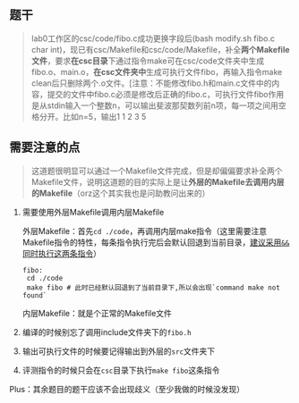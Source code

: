 ## 题干

> lab0工作区的csc/code/fibo.c成功更换字段后(bash modify.sh fibo.c char int)，现已有csc/Makefile和csc/code/Makefile，补全**两个Makefile文件**，要求**在csc目录**下通过指令make可在csc/code文件夹中生成fibo.o、main.o，**在csc文件夹中**生成可执行文件fibo，再输入指令make clean后只删除两个.o文件。[注意：不能修改fibo.h和main.c文件中的内容，提交的文件中fibo.c必须是修改后正确的fibo.c，可执行文件fibo作用是从stdin输入一个整数n，可以输出斐波那契数列前n项，每一项之间用空格分开。比如n=5，输出1 1 2 3 5

## 需要注意的点

> 这道题很明显可以通过一个Makefile文件完成，但是却偏偏要求补全两个Makefile文件，说明这道题的目的实际上是让**外层的Makefile去调用内层的Makefile**（orz这个其实我也是问助教问出来的）

1. 需要使用外层Makefile调用内层Makefile

   外层Makefile：首先`cd ./code`，再调用内层make指令（这里需要注意Makefile指令的特性，每条指令执行完后会默认回退到当前目录，<u>建议采用`&&`同时执行这两条指令</u>）

   ```shell
   fibo:
   	cd ./code
   	make fibo # 此时已经默认回退到了当前目录下,所以会出现`command make not found`
   ```

   内层Makefile：就是个正常的Makefile文件

2. 编译的时候别忘了调用include文件夹下的`fibo.h`

3. 输出可执行文件的时候要记得输出到外层的`src`文件夹下

4. 评测指令的时候只会在`csc`目录下执行`make fibo`这条指令

Plus：其余题目的题干应该不会出现歧义（至少我做的时候没发现）

